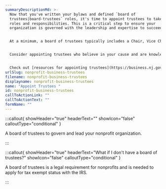 ```yaml
---
summaryDescriptionMd: >-
  Now that you've written your bylaws and defined `board of
  trustees|board-trustees` roles, it's time to appoint trustees to take on those
  roles and responsibilities. This is a critical step to ensure your
  organization is governed with the leadership and expertise to succeed.


  At a minimum, a board of trustees typically includes a Chair, Vice Chair, and Treasurer, but it often includes more. For example, you may want to appoint board members with expertise in law, accounting, fundraising, politics, technology, communication—as well as those who understand your mission and have experience running a nonprofit.


  Consider appointing trustees who believe in your cause and are knowledgeable about your mission. This might include existing volunteers, current or potential donors, business leaders, or politicians.


  Check out [resources for appointing trustees](https://business.nj.gov/pages/business-support#section-4).
urlSlug: nonprofit-business-trustees
filename: nonprofit-business-trustees
displayname: nonprofit-business-trustees
name: "Appoint Trustees "
id: nonprofit-business-trustees
callToActionLink: ""
callToActionText: ""
formName: ""
---
```

:::callout{ showHeader="true" headerText="" showIcon="false" calloutType="conditional" }

A board of trustees to govern and lead your nonprofit organization.

:::

:::callout{ showHeader="true" headerText="What if I don't have a board of trustees?" showIcon="false" calloutType="conditional" }

A board of trustees is a legal requirement for nonprofits and is needed to apply for tax exempt status with the IRS.

:::